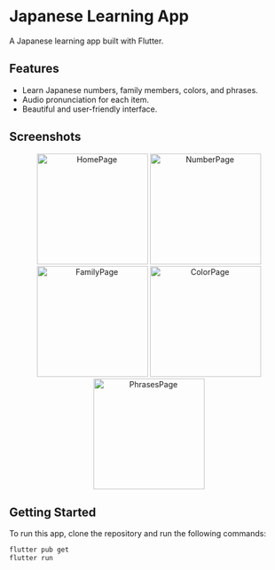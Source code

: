 # Japanese Learning App

A Japanese learning app built with Flutter.

## Features
- Learn Japanese numbers, family members, colors, and phrases.
- Audio pronunciation for each item.
- Beautiful and user-friendly interface.

## Screenshots

<p align="center">
  <img src="https://github.com/user-attachments/assets/1d14d541-24b3-4b72-b61b-710c4a6aa6e9" alt="HomePage" width="200"/>
  <img src="https://github.com/user-attachments/assets/7a16c538-9380-4fd2-b0be-fdca64908580" alt="NumberPage" width="200"/>
  <img src="https://github.com/user-attachments/assets/250e209a-1339-4319-9982-3acdc10bdda3" alt="FamilyPage" width="200"/>
  <img src="https://github.com/user-attachments/assets/9d591566-3cc6-42c4-b901-038dc0af43b8" alt="ColorPage" width="200"/>
  <img src="https://github.com/user-attachments/assets/254cbacd-3025-4507-8c41-0f3acf90be44" alt="PhrasesPage" width="200"/>
</p>

## Getting Started

To run this app, clone the repository and run the following commands:

```sh
flutter pub get
flutter run
